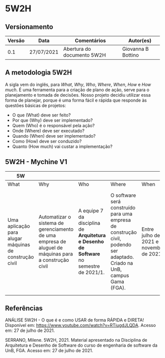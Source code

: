 # 5W2H

## Versionamento

|Versão | Data | Comentários | Autor(es) |
|-------|------|-------------|-----------|
|0.1|27/07/2021| Abertura do documento 5W2H| Giovanna B Bottino|

## A metodologia 5W2H

A sigla vem do inglês, para _What_, _Why_, _Who_, _Where_, _When_, _How_ e _How much_. É uma ferramenta para a criação de plano de ação, serve para o planejamento e tomada de decisões. Nosso projeto decidiu utilizar essa forma de planejar, porque é uma forma fácil e rápida que responde às questões básicas de projetos: 

- O que (What) deve ser feito?
- Por que (Why) deve ser implementado?
- Quem (Who) é o responsável pela ação?
- Onde (Where) deve ser executado?
- Quando (When) deve ser implementado?
- Como (How) deve ser conduzido?
- Quanto (How much) vai custar a implementação?

## 5W2H - Mychine V1

| 5W |  | |  |  | 2H |  |
|-------|------|------|------|------|------|------|
| What | Why | Who | Where | When | How | How Much |
| Uma aplicação para alugar máquinas de construção civil | Automatizar o sistema de gerenciamento de uma empresa de aluguel de máquinas para a construção civil | A equipe 7 da disciplina de **Arquitetura e Desenho de Software** no semestre de 2021/1. | O software será construído para uma empresa de construção civil, podendo ser adaptado. Criado na UnB, campus Gama (FGA). | Entre julho de 2021 e novembro de 2021  | Uma solução web responsiva disponível para diversas plataformas. Utilizando Node Js e o framework React Js. Iremos utilizar metodologia SCRUM para a gerenciamento e planejamento do projeto. | Em base de estimativa de trabalhadores dos estudantes, internet, energia elétrica e hospedagem do site |

## Referências

ANÁLISE 5W2H - O que é e como USAR de forma RÁPIDA e DIRETA! Disponível em: https://www.youtube.com/watch?v=RTiugdJLQDA. Acesso em: 27 de julho de 2021.

SERRANO, Milene. 5W2H, 2021. Material apresentado na Disciplina de Arquitetura e Desenho de Software do curso de engenharia de software da UnB, FGA. Acesso em: 27 de julho de 2021.

